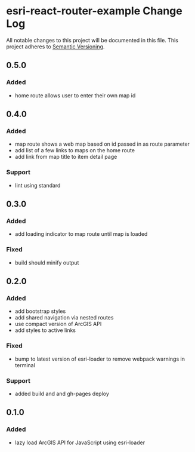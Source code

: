 # esri-react-router-example Change Log
All notable changes to this project will be documented in this file.
This project adheres to [Semantic Versioning](http://semver.org/).

## 0.5.0
### Added
- home route allows user to enter their own map id

## 0.4.0
### Added
- map route shows a web map based on id passed in as route parameter
- add list of a few links to maps on the home route
- add link from map title to item detail page

### Support
- lint using standard

## 0.3.0
### Added
- add loading indicator to map route until map is loaded

### Fixed
- build should minify output

## 0.2.0
### Added
- add bootstrap styles
- add shared navigation via nested routes
- use compact version of ArcGIS API
- add styles to active links
### Fixed
- bump to latest version of esri-loader to remove webpack warnings in terminal
### Support
- added build and and gh-pages deploy

## 0.1.0
### Added
- lazy load ArcGIS API for JavaScript using esri-loader
